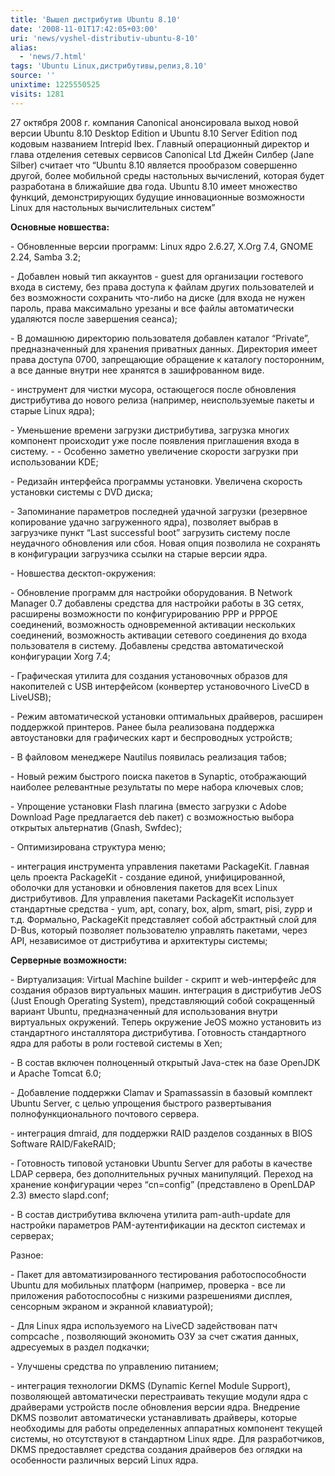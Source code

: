 ```yaml
---
title: 'Вышел дистрибутив Ubuntu 8.10'
date: '2008-11-01T17:42:05+03:00'
uri: 'news/vyshel-distributiv-ubuntu-8-10'
alias: 
  - 'news/7.html'
tags: 'Ubuntu Linux,дистрибутивы,релиз,8.10'
source: ''
unixtime: 1225550525
visits: 1281
---
```

27 октября 2008 г. компания Canonical анонсировала выход новой версии Ubuntu 8.10 Desktop Edition и Ubuntu 8.10 Server Edition под кодовым названием Intrepid Ibex. Главный операционный директор и глава отделения сетевых сервисов Canonical Ltd Джейн Силбер (Jane Silber) считает что “Ubuntu 8.10 является прообразом совершенно другой, более мобильной среды настольных вычислений, которая будет разработана в ближайшие два года. Ubuntu 8.10 имеет множество функций, демонстрирующих будущие инновационные возможности Linux для настольных вычислительных систем”

**Основные новшества:**

\- Обновленные версии программ: Linux ядро 2.6.27, X.Org 7.4, GNOME 2.24, Samba 3.2;

\- Добавлен новый тип аккаунтов - guest для организации гостевого входа в систему, без права доступа к файлам других пользователей и без возможности сохранить что-либо на диске (для входа не нужен пароль, права максимально урезаны и все файлы автоматически удаляются после завершения сеанса);

\- В домашнюю директорию пользователя добавлен каталог “Private”, предназначенный для хранения приватных данных. Директория имеет права доступа 0700, запрещающие обращение к каталогу посторонним, а все данные внутри нее хранятся в зашифрованном виде.

\- инструмент для чистки мусора, остающегося после обновления дистрибутива до нового релиза (например, неиспользуемые пакеты и старые Linux ядра);

\- Уменьшение времени загрузки дистрибутива, загрузка многих компонент происходит уже после появления приглашения входа в систему. - - Особенно заметно увеличение скорости загрузки при использовании KDE;

\- Редизайн интерфейса программы установки. Увеличена скорость установки системы с DVD диска;

\- Запоминание параметров последней удачной загрузки (резервное копирование удачно загруженного ядра), позволяет выбрав в загрузчике пункт “Last successful boot” загрузить систему после неудачного обновления или сбоя. Новая опция позволила не сохранять в конфигурации загрузчика ссылки на старые версии ядра.

\- Новшества десктоп-окружения:

\- Обновление программ для настройки оборудования. В Network Manager 0.7 добавлены средства для настройки работы в 3G сетях, расширены возможности по конфигурированию PPP и PPPOE соединений, возможность одновременной активации нескольких соединений, возможность активации сетевого соединения до входа пользователя в систему. Добавлены средства автоматической конфигурации Xorg 7.4;

\- Графическая утилита для создания установочных образов для накопителей с USB интерфейсом (конвертер установочного LiveCD в LiveUSB);

\- Режим автоматической установки оптимальных драйверов, расширен поддержкой принтеров. Ранее была реализована поддержка автоустановки для графических карт и беспроводных устройств;

\- В файловом менеджере Nautilus появилась реализация табов;

\- Новый режим быстрого поиска пакетов в Synaptic, отображающий наиболее релевантные результаты по мере набора ключевых слов;

\- Упрощение установки Flash плагина (вместо загрузки с Adobe Download Page предлагается deb пакет) с возможностью выбора открытых альтернатив (Gnash, Swfdec);

\- Оптимизирована структура меню;

\- интеграция инструмента управления пакетами PackageKit. Главная цель проекта PackageKit - создание единой, унифицированной, оболочки для установки и обновления пакетов для всех Linux дистрибутивов. Для управления пакетами PackageKit использует стандартные средства - yum, apt, conary, box, alpm, smart, pisi, zypp и т.д. Формально, PackageKit представляет собой абстрактный слой для D-Bus, который позволяет пользователю управлять пакетами, через API, независимое от дистрибутива и архитектуры системы;

**Серверные возможности:**

\- Виртуализация: Virtual Machine builder - скрипт и web-интерфейс для создания образов виртуальных машин. интеграция в дистрибутив JeOS (Just Enough Operating System), представляющий собой сокращенный вариант Ubuntu, предназначенный для использования внутри виртуальных окружений. Теперь окружение JeOS можно установить из стандартного инсталлятора дистрибутива. Готовность стандартного ядра для работы в роли гостевой системы в Xen;

\- В состав включен полноценный открытый Java-стек на базе OpenJDK и Apache Tomcat 6.0;

\- Добавление поддержки Clamav и Spamassassin в базовый комплект Ubuntu Server, с целью упрощения быстрого развертывания полнофункционального почтового сервера.

\- интеграция dmraid, для поддержки RAID разделов созданных в BIOS Software RAID/FakeRAID;

\- Готовность типовой установки Ubuntu Server для работы в качестве LDAP сервера, без дополнительных ручных манипуляций. Переход на хранение конфигурации через “cn=config” (представлено в OpenLDAP 2.3) вместо slapd.conf;

\- В состав дистрибутива включена утилита pam-auth-update для настройки параметров PAM-аутентификации на десктоп системах и серверах;

Разное:

\- Пакет для автоматизированного тестирования работоспособности Ubuntu для мобильных платформ (например, проверка - все ли приложения работоспособны с низкими разрешениями дисплея, сенсорным экраном и экранной клавиатурой);

\- Для Linux ядра используемого на LiveCD задействован патч compcache , позволяющий экономить ОЗУ за счет сжатия данных, адресуемых в раздел подкачки;

\- Улучшены средства по управлению питанием;

\- интеграция технологии DKMS (Dynamic Kernel Module Support), позволяющей автоматически перестраивать текущие модули ядра с драйверами устройств после обновления версии ядра. Внедрение DKMS позволит автоматически устанавливать драйверы, которые необходимы для работы определенных аппаратных компонент текущей системы, но отсутствуют в стандартном Linux ядре. Для разработчиков, DKMS предоставляет средства создания драйверов без оглядки на особенности различных версий Linux ядра.

